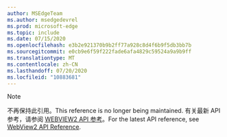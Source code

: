 ```yaml
---
author: MSEdgeTeam
ms.author: msedgedevrel
ms.prod: microsoft-edge
ms.topic: include
ms.date: 07/15/2020
ms.openlocfilehash: e3b2e921370b9b2ff77a928c8d4f6b9f5db3bb7b
ms.sourcegitcommit: e0cb9e6f59f222fade6afa4829c59524a9a9b9ff
ms.translationtype: MT
ms.contentlocale: zh-CN
ms.lasthandoff: 07/20/2020
ms.locfileid: "10883681"
---
```

> [!NOTE]
> <span data-ttu-id="b383e-101">不再保持此引用。</span><span class="sxs-lookup"><span data-stu-id="b383e-101">This reference is no longer being maintained.</span></span> <span data-ttu-id="b383e-102">有关最新 API 参考，请参阅 [WEBVIEW2 API 参考][WebView2APIReference]。</span><span class="sxs-lookup"><span data-stu-id="b383e-102">For the latest API reference, see [WebView2 API Reference][WebView2APIReference].</span></span>

<!-- image links -->  

<!-- links -->  

[WebView2APIReference]: /microsoft-edge/webview2/webview2-api-reference "WebView2 API 参考" 
